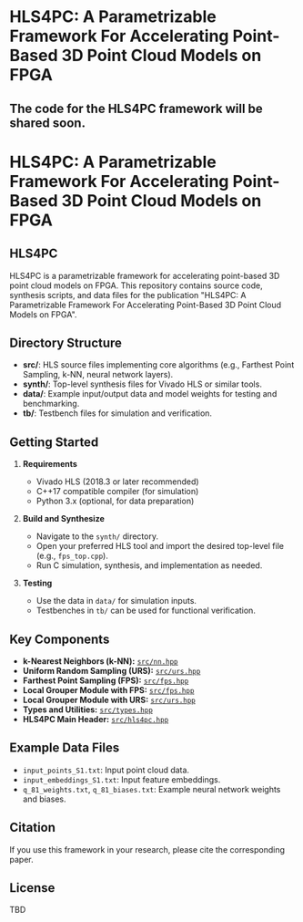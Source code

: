 # HLS4PC: A Parametrizable Framework For Accelerating Point-Based 3D Point Cloud Models on FPGA

## The code for the HLS4PC framework will be shared soon.
# HLS4PC: A Parametrizable Framework For Accelerating Point-Based 3D Point Cloud Models on FPGA
## HLS4PC

HLS4PC is a parametrizable framework for accelerating point-based 3D point cloud models on FPGA. This repository contains source code, synthesis scripts, and data files for the publication "HLS4PC: A Parametrizable Framework For Accelerating Point-Based 3D Point Cloud Models on FPGA".


## Directory Structure

- **src/**: HLS source files implementing core algorithms (e.g., Farthest Point Sampling, k-NN, neural network layers).
- **synth/**: Top-level synthesis files for Vivado HLS or similar tools.
- **data/**: Example input/output data and model weights for testing and benchmarking.
- **tb/**: Testbench files for simulation and verification.

## Getting Started

1. **Requirements**
   - Vivado HLS (2018.3 or later recommended)
   - C++17 compatible compiler (for simulation)
   - Python 3.x (optional, for data preparation)

2. **Build and Synthesize**
   - Navigate to the `synth/` directory.
   - Open your preferred HLS tool and import the desired top-level file (e.g., `fps_top.cpp`).
   - Run C simulation, synthesis, and implementation as needed.

3. **Testing**
   - Use the data in `data/` for simulation inputs.
   - Testbenches in `tb/` can be used for functional verification.

## Key Components

- **k-Nearest Neighbors (k-NN):** [`src/nn.hpp`](src/nn.hpp)
- **Uniform Random Sampling (URS):** [`src/urs.hpp`](src/urs.hpp)
- **Farthest Point Sampling (FPS):** [`src/fps.hpp`](src/fps.hpp)
- **Local Grouper Module with FPS:** [`src/fps.hpp`](src/fps.hpp)
- **Local Grouper Module with URS:** [`src/urs.hpp`](src/urs.hpp)
- **Types and Utilities:** [`src/types.hpp`](src/types.hpp)
- **HLS4PC Main Header:** [`src/hls4pc.hpp`](src/hls4pc.hpp)

## Example Data Files

- `input_points_S1.txt`: Input point cloud data.
- `input_embeddings_S1.txt`: Input feature embeddings.
- `q_81_weights.txt`, `q_81_biases.txt`: Example neural network weights and biases.

## Citation

If you use this framework in your research, please cite the corresponding paper.

## License

TBD